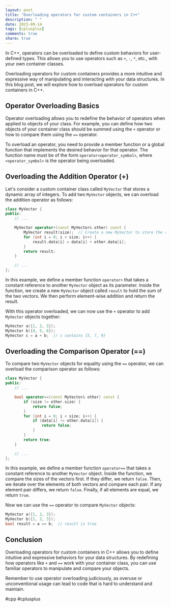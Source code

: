 ```yaml
---
layout: post
title: "Overloading operators for custom containers in C++"
description: " "
date: 2023-09-14
tags: [cplusplus]
comments: true
share: true
---
```


In C++, operators can be overloaded to define custom behaviors for user-defined types. This allows you to use operators such as `+`, `-`, `*`, etc., with your own container classes.

Overloading operators for custom containers provides a more intuitive and expressive way of manipulating and interacting with your data structures. In this blog post, we will explore how to overload operators for custom containers in C++.

## Operator Overloading Basics
Operator overloading allows you to redefine the behavior of operators when applied to objects of your class. For example, you can define how two objects of your container class should be summed using the `+` operator or how to compare them using the `==` operator.

To overload an operator, you need to provide a member function or a global function that implements the desired behavior for that operator. The function name must be of the form `operator<operator_symbol>`, where `<operator_symbol>` is the operator being overloaded.

## Overloading the Addition Operator (+)
Let's consider a custom container class called `MyVector` that stores a dynamic array of integers. To add two `MyVector` objects, we can overload the addition operator as follows:

```cpp
class MyVector {
public:
    // ...

    MyVector operator+(const MyVector& other) const {
        MyVector result(size);  // Create a new MyVector to store the result
        for (int i = 0; i < size; i++) {
            result.data[i] = data[i] + other.data[i];
        }
        return result;
    }

    // ...
};
```

In this example, we define a member function `operator+` that takes a constant reference to another `MyVector` object as its parameter. Inside the function, we create a new `MyVector` object called `result` to hold the sum of the two vectors. We then perform element-wise addition and return the result.

With this operator overloaded, we can now use the `+` operator to add `MyVector` objects together:

```cpp
MyVector a({1, 2, 3});
MyVector b({4, 5, 6});
MyVector c = a + b;  // c contains {5, 7, 9}
```

## Overloading the Comparison Operator (==)
To compare two `MyVector` objects for equality using the `==` operator, we can overload the comparison operator as follows:

```cpp
class MyVector {
public:
    // ...

    bool operator==(const MyVector& other) const {
        if (size != other.size) {
            return false;
        }
        for (int i = 0; i < size; i++) {
            if (data[i] != other.data[i]) {
                return false;
            }
        }
        return true;
    }

    // ...
};
```

In this example, we define a member function `operator==` that takes a constant reference to another `MyVector` object. Inside the function, we compare the sizes of the vectors first. If they differ, we return `false`. Then, we iterate over the elements of both vectors and compare each pair. If any element pair differs, we return `false`. Finally, if all elements are equal, we return `true`.

Now we can use the `==` operator to compare `MyVector` objects:

```cpp
MyVector a({1, 2, 3});
MyVector b({1, 2, 3});
bool result = a == b;  // result is true
```

## Conclusion
Overloading operators for custom containers in C++ allows you to define intuitive and expressive behaviors for your data structures. By redefining how operators like `+` and `==` work with your container class, you can use familiar operators to manipulate and compare your objects.

Remember to use operator overloading judiciously, as overuse or unconventional usage can lead to code that is hard to understand and maintain.

#cpp #cplusplus